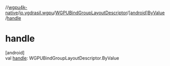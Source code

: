 //[wgpu4k-native](../../../../index.md)/[io.ygdrasil.wgpu](../../index.md)/[WGPUBindGroupLayoutDescriptor](../index.md)/[[android]ByValue](index.md)/[handle](handle.md)

# handle

[android]\
val [handle](handle.md): WGPUBindGroupLayoutDescriptor.ByValue